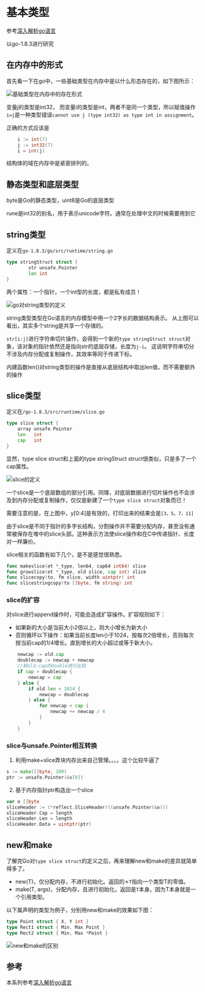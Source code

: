 # 基本类型

参考[深入解析go语言](https://www.w3cschool.cn/go_internals/go_internals-tdys282g.html)

以go-1.8.3进行研究

## 在内存中的形式
首先看一下在go中，一些基础类型在内存中是以什么形态存在的，如下图所示：

![基础类型在内存中的存在形式](../images/基础类型在内存中的存在形式.png)

变量j的类型是int32， 而变量i的类型是int，两者不是同一个类型，所以赋值操作`i=j`是一种类型错误`cannot use j (type int32) as type int in assignment`。 

正确的方式应该是
```go
	i := int(7)
	j := int32(7)
	i = int(j)
```

结构体的域在内存中是紧密排列的。

## 静态类型和底层类型
byte是Go的静态类型，uint8是Go的底层类型

rune是int32的别名，用于表示unicode字符。通常在处理中文的时候需要用到它

## string类型
定义在`go-1.8.3/go/src/runtime/string.go`
```go
type stringStruct struct {
        str unsafe.Pointer
        len int
}
```
两个属性：一个指针，一个int型的长度，都是私有成员！

![go对string类型的定义](../images/go对string类型的定义.png)

string类型类型在Go语言的内存模型中用一个2字长的数据结构表示。 
从上图可以看出，其实多个string是共享一个存储的。

`str[i:j]`进行字符串切片操作，会得到一个新的`type stringStruct struct`对象，该对象的指针依然还是指向str的底层存储，长度为`j-i`。 
这说明字符串切分不涉及内存分配或复制操作，其效率等同于传递下标。

内建函数len()对string类型的操作是直接从底层结构中取出len值，而不需要额外的操作

## slice类型
定义在`/go-1.8.3/src/runtime/slice.go`
```go
type slice struct {
	array unsafe.Pointer
	len   int
	cap   int
}
```
显然，type slice struct和上面的type stringStruct struct很类似，只是多了一个cap属性。

![slice的定义](../images/slice的定义.png)

一个slice是一个底层数组的部分引用。同理，对底层数据进行切片操作也不会涉及到内存分配或复制操作，仅仅是新建了一个`type slice struct`对象而已！

需要注意的是，在上图中，y[0:4]是有效的，打印出来的结果会是`[3，5，7，11]`

由于slice是不同于指针的多字长结构，分割操作并不需要分配内存，甚至没有通常被保存在堆中的slice头部。这种表示方法使slice操作和在C中传递指针、长度对一样廉价。

slice相关的函数有如下几个，是不是感觉很熟悉。
```go
func makeslice(et *_type, len64, cap64 int64) slice
func growslice(et *_type, old slice, cap int) slice 
func slicecopy(to, fm slice, width uintptr) int
func slicestringcopy(to []byte, fm string) int 
```

### slice的扩容
对slice进行append操作时，可能会造成扩容操作。扩容规则如下：
  - 如果新的大小是当前大小2倍以上，则大小增长为新大小
  - 否则循环以下操作：如果当前长度len小于1024，按每次2倍增长，否则每次按当前cap的1/4增长。直到增长的大小超过或等于新大小。

```go
	newcap := old.cap
	doublecap := newcap + newcap
	//和old.cap的double进行比较
	if cap > doublecap {
		newcap = cap
	} else {
		if old.len < 1024 {
			newcap = doublecap
		} else {
			for newcap < cap {
				newcap += newcap / 4
			}
		}
	}
```

### slice与unsafe.Pointer相互转换
1. 利用make+slice弄块内存出来自己管理。。。。这个比较牛逼了
```go
s := make([]byte, 200)
ptr := unsafe.Pointer(&s[0])
```

2. 基于内存指针ptr构造出一个slice
```go
var o []byte
sliceHeader := (*reflect.SliceHeader)((unsafe.Pointer(&o)))
sliceHeader.Cap = length
sliceHeader.Len = length
sliceHeader.Data = uintptr(ptr)
```

## new和make
了解完Go对`type slice struct`的定义之后，再来理解new和make的差异就简单得多了。

- new(T)，仅分配内存，不进行初始化。返回的`＊T`指向一个类型T的零值。
- make(T, args)，分配内存，且进行初始化。返回是`T`本身。因为T本身就是一个引用类型。

以下属声明的类型为例子，分别用new和make的效果如下图：
```go
type Point struct { X, Y int }
type Rect1 struct { Min, Max Point }
type Rect2 struct { Min, Max *Point }
```

![new和make的区别](../images/new和make的区别.png)

## 参考
本系列参考[深入解析go语言](https://www.w3cschool.cn/go_internals/go_internals-tdys282g.html)
